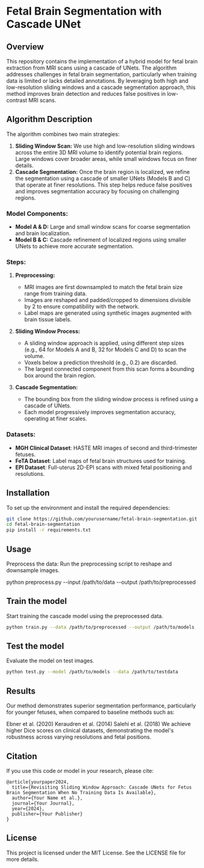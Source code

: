 # Fetal Brain Segmentation with Cascade UNet

## Overview

This repository contains the implementation of a hybrid model for fetal brain extraction from MRI scans using a cascade of UNets. The algorithm addresses challenges in fetal brain segmentation, particularly when training data is limited or lacks detailed annotations. By leveraging both high and low-resolution sliding windows and a cascade segmentation approach, this method improves brain detection and reduces false positives in low-contrast MRI scans.

## Algorithm Description

The algorithm combines two main strategies:
1. **Sliding Window Scan:** We use high and low-resolution sliding windows across the entire 3D MRI volume to identify potential brain regions. Large windows cover broader areas, while small windows focus on finer details.
2. **Cascade Segmentation:** Once the brain region is localized, we refine the segmentation using a cascade of smaller UNets (Models B and C) that operate at finer resolutions. This step helps reduce false positives and improves segmentation accuracy by focusing on challenging regions.

### Model Components:
- **Model A & D:** Large and small window scans for coarse segmentation and brain localization.
- **Model B & C:** Cascade refinement of localized regions using smaller UNets to achieve more accurate segmentation.

### Steps:
1. **Preprocessing:**
   - MRI images are first downsampled to match the fetal brain size range from training data.
   - Images are reshaped and padded/cropped to dimensions divisible by 2 to ensure compatibility with the network.
   - Label maps are generated using synthetic images augmented with brain tissue labels.
   
2. **Sliding Window Process:**
   - A sliding window approach is applied, using different step sizes (e.g., 64 for Models A and B, 32 for Models C and D) to scan the volume.
   - Voxels below a prediction threshold (e.g., 0.2) are discarded.
   - The largest connected component from this scan forms a bounding box around the brain region.

3. **Cascade Segmentation:**
   - The bounding box from the sliding window process is refined using a cascade of UNets.
   - Each model progressively improves segmentation accuracy, operating at finer scales.

### Datasets:
- **MGH Clinical Dataset**: HASTE MRI images of second and third-trimester fetuses.
- **FeTA Dataset**: Label maps of fetal brain structures used for training.
- **EPI Dataset**: Full-uterus 2D-EPI scans with mixed fetal positioning and resolutions.

## Installation

To set up the environment and install the required dependencies:

```bash
git clone https://github.com/yourusername/fetal-brain-segmentation.git
cd fetal-brain-segmentation
pip install -r requirements.txt
```

## Usage
Preprocess the data: Run the preprocessing script to reshape and downsample images.

python preprocess.py --input /path/to/data --output /path/to/preprocessed

## Train the model

Start training the cascade model using the preprocessed data.

```bash
python train.py --data /path/to/preprocessed --output /path/to/models
```

## Test the model


Evaluate the model on test images.
```bash
python test.py --model /path/to/models --data /path/to/testdata
```

## Results
Our method demonstrates superior segmentation performance, particularly for younger fetuses, when compared to baseline methods such as:

Ebner et al. (2020)
Keraudren et al. (2014)
Salehi et al. (2018)
We achieve higher Dice scores on clinical datasets, demonstrating the model's robustness across varying resolutions and fetal positions.

## Citation
If you use this code or model in your research, please cite:

```
@article{yourpaper2024,
  title={Revisiting Sliding Window Approach: Cascade UNets for Fetus Brain Segmentation When No Training Data Is Available},
  author={Your Name et al.},
  journal={Your Journal},
  year={2024},
  publisher={Your Publisher}
}
```

## License
This project is licensed under the MIT License. See the LICENSE file for more details.

